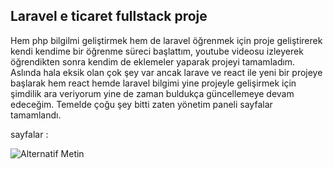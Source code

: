 
## Laravel e ticaret fullstack proje 

Hem php bilgilmi geliştirmek hem de laravel öğrenmek için proje geliştirerek kendi kendime bir öğrenme süreci başlattım, youtube videosu izleyerek öğrendikten sonra kendim de eklemeler yaparak projeyi tamamladım. 
Aslında hala eksik olan çok şey var ancak larave ve react ile yeni bir projeye başlarak hem react hemde laravel bilgimi yine projeyle gelişirmek için şimdilik ara veriyorum yine de zaman buldukça güncellemeye devam edeceğim. 
Temelde çoğu şey bitti zaten yönetim paneli sayfalar tamamlandı. 

<!-- - [Projeyi canlıya aldım buradan önizleyebilirsiniz.](https://laravel.com/docs/routing). -->

sayfalar : 

![Alternatif Metin](storage/app/public/img/about/b81720d6017bfc158d401319a-1693239285.webp)


